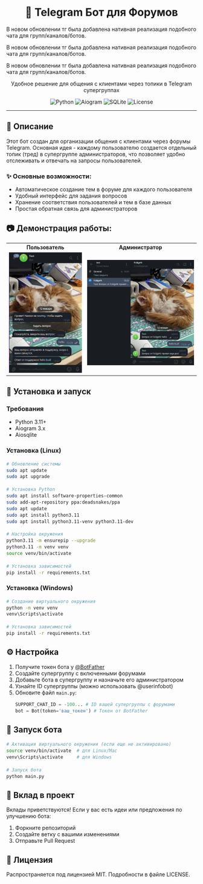 <h1 align="center">🤖 Telegram Бот для Форумов</h1>
В новом обновлении тг была добавлена нативная реализация подобного чата для групп/каналов/ботов.

В новом обновлении тг была добавлена нативная реализация подобного чата для групп/каналов/ботов.

В новом обновлении тг была добавлена нативная реализация подобного чата для групп/каналов/ботов.


<p align="center">Удобное решение для общения с клиентами через топики в Telegram супергруппах</p>

<p align="center">
  <img alt="Python" src="https://img.shields.io/badge/Python-3.11+-blue.svg?style=flat&logo=python&logoColor=white">
  <img alt="Aiogram" src="https://img.shields.io/badge/Aiogram-3.x-blue.svg?style=flat">
  <img alt="SQLite" src="https://img.shields.io/badge/SQLite-3-green.svg?style=flat&logo=sqlite&logoColor=white">
  <img alt="License" src="https://img.shields.io/badge/Лицензия-MIT-yellow.svg?style=flat">
</p>

---

## 📝 Описание

Этот бот создан для организации общения с клиентами через форумы Telegram. Основная идея - каждому пользователю создается отдельный топик (тред) в супергруппе администраторов, что позволяет удобно отслеживать и отвечать на запросы пользователей.

### ✨ Основные возможности:
- Автоматическое создание тем в форуме для каждого пользователя
- Удобный интерфейс для задания вопросов 
- Хранение соответствия пользователей и тем в базе данных
- Простая обратная связь для администраторов

## 📷 Демонстрация работы:

<table align="center">
  <tr>
    <td align="center"><b>Пользователь</b></td>
    <td align="center"><b>Администратор</b></td>
  </tr>
  <tr>
    <td><img src="https://github.com/ForeverWinterNight/Telegram-threads-bot/blob/main/img/img1.png" alt="Интерфейс пользователя" width="100%"></td>
    <td><img src="https://github.com/ForeverWinterNight/Telegram-threads-bot/blob/main/img/img2.png" alt="Интерфейс администратора" width="100%"></td>
  </tr>
</table>

## 🚀 Установка и запуск

### Требования
- Python 3.11+
- Aiogram 3.x
- Aiosqlite

### Установка (Linux)

```bash
# Обновление системы
sudo apt update
sudo apt upgrade

# Установка Python
sudo apt install software-properties-common
sudo add-apt-repository ppa:deadsnakes/ppa
sudo apt update
sudo apt install python3.11
sudo apt install python3.11-venv python3.11-dev

# Настройка окружения
python3.11 -m ensurepip --upgrade
python3.11 -m venv venv
source venv/bin/activate

# Установка зависимостей
pip install -r requirements.txt
```

### Установка (Windows)

```bash
# Создание виртуального окружения
python -m venv venv
venv\Scripts\activate

# Установка зависимостей
pip install -r requirements.txt
```

## ⚙️ Настройка

1. Получите токен бота у [@BotFather](https://t.me/BotFather)
2. Создайте супергруппу с включенными форумами
3. Добавьте бота в супергруппу и назначьте его администратором
4. Узнайте ID супергруппы (можно использовать @userinfobot)
5. Обновите файл `main.py`:
   ```python
   SUPPORT_CHAT_ID = -100... # ID вашей супергруппы с форумами
   bot = Bot(token='ваш_токен') # Токен от BotFather
   ```

## 🏁 Запуск бота

```bash
# Активация виртуального окружения (если еще не активировано)
source venv/bin/activate  # для Linux/Mac
venv\Scripts\activate     # для Windows

# Запуск бота
python main.py
```

## 🤝 Вклад в проект

Вклады приветствуются! Если у вас есть идеи или предложения по улучшению бота:
1. Форкните репозиторий
2. Создайте ветку с вашими изменениями
3. Отправьте Pull Request

## 📄 Лицензия

Распространяется под лицензией MIT. Подробности в файле LICENSE.
